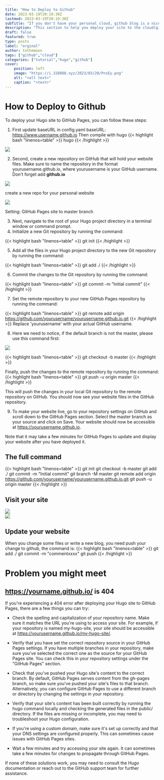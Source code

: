 ```yaml
---
title: "How to Deploy to Github"
date: 2023-03-19T20:19:30Z
lastmod: 2023-03-19T20:19:30Z
subTitle: "If you don't have your personal cloud, github blog is a nice choice"
description: "This section to help you deploy your site to the cloud(github)"
draft: false
featured: true
type: posts
label: "orginal"
author: tothemoon
tags: ["github","cloud"]
categories: ["tutorial","hugo","github"]
cover:
    position: left
    image: "https://i.328888.xyz/2023/03/20/PnsEy.png"
    alt: "<alt text>"
    caption: "<text>"
---
```


# How to Deploy to Github
To deploy your Hugo site to GitHub Pages, you can follow these steps:
1. First update baseURL in config.yaml
    baseURL: https://www.username.github.io 
Then compile with hugo
{{< highlight bash "linenos=table" >}}
hugo
{{< /highlight >}}

<div class="polaroid"  >
   <a data-fancybox="gallery" data-src="https://i.328888.xyz/2023/03/20/PtUud.png">
        <img src="https://i.328888.xyz/2023/03/20/PtUud.png"/>
    </a>
</div>

2. Second, create a new repository on GitHub that will hold your website files. Make sure to name the repository in the format yourusername.github.io, where yourusername is your GitHub username.
Don't forget add **github.io**
<div class="polaroid"  >
   <a data-fancybox="gallery" data-src="https://i.328888.xyz/2023/03/20/PtiWJ.png">
        <img src="https://i.328888.xyz/2023/03/20/PtiWJ.png"/>
    </a>
    <div class="container">
        <p>create a new repo for your personal website</P>
    </div>
</div>


<div class="polaroid"  >
   <a data-fancybox="gallery" data-src="https://i.328888.xyz/2023/03/20/PnqEX.png">
        <img src="https://i.328888.xyz/2023/03/20/PnqEX.png"/>
    </a>
    <div class="container">
        <p>Setting: GitHub Pages site to master branch</P>
    </div>
</div>



3. Next, navigate to the root of your Hugo project directory in a terminal window or command prompt.
4. Initialize a new Git repository by running the command:


{{< highlight bash "linenos=table" >}}
git init
{{< /highlight >}}

5. Add all the files in your Hugo project directory to the new Git repository by running the command:

{{< highlight bash "linenos=table" >}}
git add ./
{{< /highlight >}}

6. Commit the changes to the Git repository by running the command:

{{< highlight bash "linenos=table" >}}
git commit -m "Initial commit"
{{< /highlight >}}

7. Set the remote repository to your new GitHub Pages repository by running the command:

{{< highlight bash "linenos=table" >}}
git remote add origin https://github.com/yourusername/yourusername.github.io.git
{{< /highlight >}}
Replace 'yourusername' with your actual GitHub username.

8. Here we need to notice, if the default branch is not the master, please use this command first:
<div class="polaroid"  >
   <a data-fancybox="gallery" data-src="https://i.328888.xyz/2023/03/20/PnP4H.png">
        <img src="https://i.328888.xyz/2023/03/20/PnP4H.png"/>
    </a>
</div>

{{< highlight bash "linenos=table" >}}
git checkout -b master
{{< /highlight >}}

Finally, push the changes to the remote repository by running the command:
{{< highlight bash "linenos=table" >}}
git push -u origin master
{{< /highlight >}}


This will push the changes in your local Git repository to the remote repository on GitHub. You should now see your website files in the GitHub repository.

9. To make your website live, go to your repository settings on GitHub and scroll down to the GitHub Pages section. Select the master branch as your source and click on Save. Your website should now be accessible at https://yourusername.github.io.


Note that it may take a few minutes for GitHub Pages to update and display your website after you have deployed it.

## The full command
{{< highlight bash "linenos=table" >}}
git init
git checkout -b master
git add ./
git commit -m "Initial commit"
git branch -M master
git remote add origin https://github.com/yourusername/yourusername.github.io.git
git push -u origin master
{{< /highlight >}}


## Visit your site
<div class="polaroid"  >
   <a data-fancybox="gallery" data-src="https://i.328888.xyz/2023/03/20/PtVpc.png">
        <img src="https://i.328888.xyz/2023/03/20/PtVpc.png"/>
    </a>
</div>
<div class="polaroid"  >
   <a data-fancybox="gallery" data-src="https://i.328888.xyz/2023/03/20/PtDhV.png">
        <img src="https://i.328888.xyz/2023/03/20/PtDhV.png"/>
    </a>
</div>


## Update your website
When you change some files or write a new blog, you need push your change to github, the command is:
{{< highlight bash "linenos=table" >}}
git add ./
git commit -m "commentxxxx"
git push 
{{< /highlight >}}

# Problem you might meet
## https://yourname.github.io/ is 404
If you're experiencing a 404 error after deploying your Hugo site to GitHub Pages, there are a few things you can try:

* Check the spelling and capitalization of your repository name. Make sure it matches the URL you're using to access your site. For example, if your repository is named my-hugo-site, your site should be accessible at https://yourusername.github.io/my-hugo-site/.

* Verify that you have set the correct repository source in your GitHub Pages settings. If you have multiple branches in your repository, make sure you've selected the correct one as the source for your GitHub Pages site. You can check this in your repository settings under the "GitHub Pages" section.

* Check that you've pushed your Hugo site's content to the correct branch. By default, GitHub Pages serves content from the gh-pages branch, so make sure you've pushed your site's files to that branch. Alternatively, you can configure GitHub Pages to use a different branch or directory by changing the settings in your repository.

* Verify that your site's content has been built correctly by running the hugo command locally and checking the generated files in the public/ directory. If the files are missing or incomplete, you may need to troubleshoot your Hugo configuration.

* If you're using a custom domain, make sure it's set up correctly and that your DNS settings are configured properly. This can sometimes cause issues with GitHub Pages sites.

* Wait a few minutes and try accessing your site again. It can sometimes take a few minutes for changes to propagate through GitHub Pages.

If none of these solutions work, you may need to consult the Hugo documentation or reach out to the GitHub support team for further assistance.